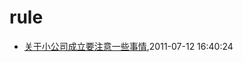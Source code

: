 # rule
* [关于小公司成立要注意一些事情](/2011/2011-07-12-tips_should_noticed_when_building_little_company),2011-07-12 16:40:24
